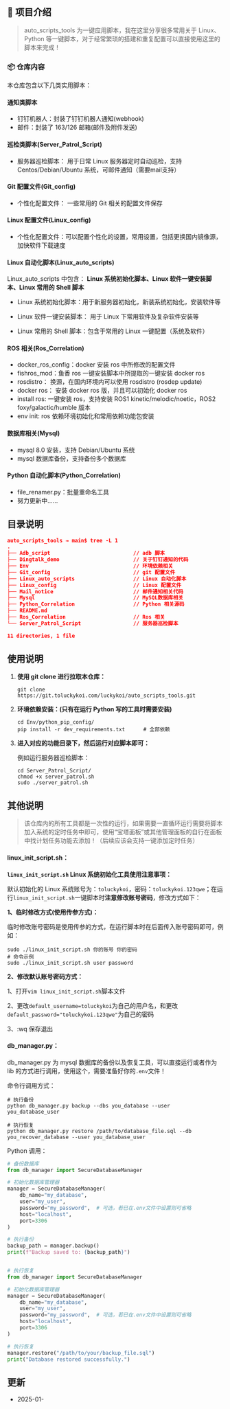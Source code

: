 ## 📁 项目介绍

> auto_scripts_tools 为一键应用脚本，我在这里分享很多常用关于 Linux、Python 等一键脚本，对于经常繁琐的搭建和重复配置可以直接使用这里的脚本来完成！



### 📦 仓库内容

本仓库包含以下几类实用脚本：

#### 通知类脚本

- 钉钉机器人：封装了钉钉机器人通知(webhook)
- 邮件：封装了 163/126 邮箱(邮件及附件发送)

#### 巡检类脚本(Server_Patrol_Script)

- 服务器巡检脚本： 用于日常 Linux 服务器定时自动巡检，支持 Centos/Debian/Ubuntu 系统，可邮件通知（需要mail支持）

#### Git 配置文件(Git_config)

- 个性化配置文件： 一些常用的 Git 相关的配置文件保存

#### Linux 配置文件(Linux_config)

- 个性化配置文件：可以配置个性化的设置，常用设置，包括更换国内镜像源，加快软件下载速度

#### Linux 自动化脚本(Linux_auto_scripts)

Linux_auto_scripts 中包含： **Linux 系统初始化脚本、Linux 软件一键安装脚本、Linux 常用的 Shell 脚本**

- Linux 系统初始化脚本：用于新服务器初始化，新装系统初始化，安装软件等

- Linux 软件一键安装脚本： 用于 Linux 下常用软件及复杂软件安装等
- Linux 常用的 Shell 脚本：包含于常用的 Linux 一键配置（系统及软件）

#### ROS 相关(Ros_Correlation)

- docker_ros_config：docker 安装 ros 中所修改的配置文件
- fishros_mod：鱼香 ros 一键安装脚本中所提取的一键安装 docker ros
- rosdistro： 换源，在国内环境内可以使用 rosdistro (rosdep update)
- docker ros： 安装 docker ros 版，并且可以初始化 docker ros
- install ros: 一键安装 ros，支持安装 ROS1 kinetic/melodic/noetic，ROS2 foxy/galactic/humble 版本
- env init: ros 依赖环境初始化和常用依赖功能包安装

#### 数据库相关(Mysql)

+ mysql 8.0 安装，支持 Debian/Ubuntu 系统
+ mysql 数据库备份，支持备份多个数据库

#### Python 自动化脚本(Python_Correlation)

- file_renamer.py：批量重命名工具
- 努力更新中......



## 目录说明

```json
auto_scripts_tools → main$ tree -L 1
.
├── Adb_script                           // adb 脚本
├── Dingtalk_demo                        // 关于钉钉通知的代码
├── Env                                  // 环境依赖相关
├── Git_config                           // git 配置文件
├── Linux_auto_scripts                   // Linux 自动化脚本
├── Linux_config                         // Linux 配置文件
├── Mail_notice                          // 邮件通知相关代码
├── Mysql                                // MySQL数据库相关
├── Python_Correlation                   // Python 相关源码
├── README.md
├── Ros_Correlation                      // Ros 相关
└── Server_Patrol_Script                 // 服务器巡检脚本

11 directories, 1 file
```



## 使用说明

1. **使用 git clone 进行拉取本仓库：**

   ```shell
   git clone https://git.toluckykoi.com/luckykoi/auto_scripts_tools.git
   ```

2. **环境依赖安装：(只有在运行 Python 写的工具时需要安装)**

   ```shell
   cd Env/python_pip_config/
   pip install -r dev_requirements.txt		# 全部依赖
   ```

3. **进入对应的功能目录下，然后运行对应脚本即可：**

   例如运行服务器巡检脚本：

   ```shell
   cd Server_Patrol_Script/
   chmod +x server_patrol.sh
   sudo ./server_patrol.sh
   ```

   

## 其他说明

> 该仓库内的所有工具都是一次性的运行，如果需要一直循环运行需要将脚本加入系统的定时任务中即可，使用“宝塔面板”或其他管理面板的自行在面板中找计划任务功能去添加！（后续应该会支持一键添加定时任务）



#### linux_init_script.sh：

**`linux_init_script.sh` Linux 系统初始化工具使用注意事项：**

默认初始化的 Linux 系统账号为：`toluckykoi`，密码：`toluckykoi.123qwe`；在运行`linux_init_script.sh`一键脚本时**注意修改账号密码**，修改方式如下：

**1、临时修改方式(使用传参方式)：**

临时修改账号密码是使用传参的方式，在运行脚本时在后面传入账号密码即可，例如：

```shell
sudo ./linux_init_script.sh 你的账号 你的密码
# 命令示例
sudo ./linux_init_script.sh user password
```

**2、修改默认账号密码方式：**

1、打开`vim linux_init_script.sh`脚本文件

2、更改`default_username=toluckykoi`为自己的用户名，和更改`default_password="toluckykoi.123qwe"`为自己的密码

3、:wq 保存退出



#### db_manager.py：

db_manager.py 为 mysql 数据库的备份以及恢复工具，可以直接运行或者作为 lib 的方式进行调用，使用这个，需要准备好你的`.env`文件！

命令行调用方式：

```shell
# 执行备份
python db_manager.py backup --dbs you_database --user you_database_user

# 执行恢复
python db_manager.py restore /path/to/database_file.sql --db you_recover_database --user you_database_user
```

Python 调用：

```python
# 备份数据库
from db_manager import SecureDatabaseManager

# 初始化数据库管理器
manager = SecureDatabaseManager(
    db_name="my_database",
    user="my_user",
    password="my_password",  # 可选，若已在.env文件中设置则可省略
    host="localhost",
    port=3306
)

# 执行备份
backup_path = manager.backup()
print(f"Backup saved to: {backup_path}")


# 执行恢复
from db_manager import SecureDatabaseManager

# 初始化数据库管理器
manager = SecureDatabaseManager(
    db_name="my_database",
    user="my_user",
    password="my_password",  # 可选，若已在.env文件中设置则可省略
    host="localhost",
    port=3306
)

# 执行恢复
manager.restore("/path/to/your/backup_file.sql")
print("Database restored successfully.")
```



## 更新

+ 2025-01-
